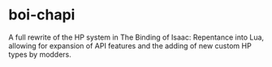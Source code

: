 # boi-chapi
A full rewrite of the HP system in The Binding of Isaac: Repentance into Lua, allowing for expansion of API features and the adding of new custom HP types by modders.
